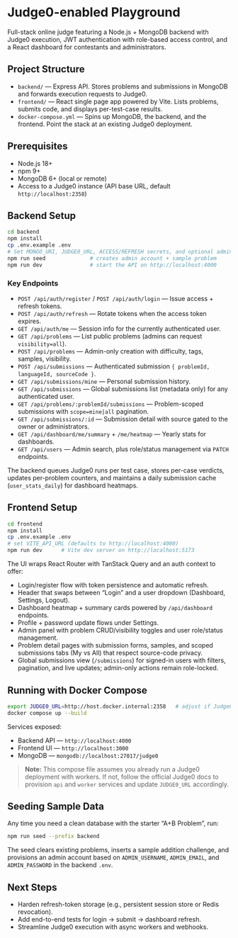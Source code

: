 # Judge0-enabled Playground

Full-stack online judge featuring a Node.js + MongoDB backend with Judge0 execution, JWT authentication with role-based access control, and a React dashboard for contestants and administrators.

## Project Structure

- `backend/` — Express API. Stores problems and submissions in MongoDB and forwards execution requests to Judge0.
- `frontend/` — React single page app powered by Vite. Lists problems, submits code, and displays per-test-case results.
- `docker-compose.yml` — Spins up MongoDB, the backend, and the frontend. Point the stack at an existing Judge0 deployment.

## Prerequisites

- Node.js 18+
- npm 9+
- MongoDB 6+ (local or remote)
- Access to a Judge0 instance (API base URL, default `http://localhost:2358`)

## Backend Setup

```bash
cd backend
npm install
cp .env.example .env
# Set MONGO_URI, JUDGE0_URL, ACCESS/REFRESH secrets, and optional admin seed credentials
npm run seed              # creates admin account + sample problem
npm run dev               # start the API on http://localhost:4000
```

### Key Endpoints

- `POST /api/auth/register` / `POST /api/auth/login` — Issue access + refresh tokens.
- `POST /api/auth/refresh` — Rotate tokens when the access token expires.
- `GET /api/auth/me` — Session info for the currently authenticated user.
- `GET /api/problems` — List public problems (admins can request `visibility=all`).
- `POST /api/problems` — Admin-only creation with difficulty, tags, samples, visibility.
- `POST /api/submissions` — Authenticated submission `{ problemId, languageId, sourceCode }`.
- `GET /api/submissions/mine` — Personal submission history.
- `GET /api/submissions` — Global submissions list (metadata only) for any authenticated user.
- `GET /api/problems/:problemId/submissions` — Problem-scoped submissions with `scope=mine|all` pagination.
- `GET /api/submissions/:id` — Submission detail with source gated to the owner or administrators.
- `GET /api/dashboard/me/summary` + `/me/heatmap` — Yearly stats for dashboards.
- `GET /api/users` — Admin search, plus role/status management via `PATCH` endpoints.

The backend queues Judge0 runs per test case, stores per-case verdicts, updates per-problem counters, and maintains a daily submission cache (`user_stats_daily`) for dashboard heatmaps.

## Frontend Setup

```bash
cd frontend
npm install
cp .env.example .env
# set VITE_API_URL (defaults to http://localhost:4000)
npm run dev      # Vite dev server on http://localhost:5173
```

The UI wraps React Router with TanStack Query and an auth context to offer:

- Login/register flow with token persistence and automatic refresh.
- Header that swaps between “Login” and a user dropdown (Dashboard, Settings, Logout).
- Dashboard heatmap + summary cards powered by `/api/dashboard` endpoints.
- Profile + password update flows under Settings.
- Admin panel with problem CRUD/visibility toggles and user role/status management.
- Problem detail pages with submission forms, samples, and scoped submissions tabs (My vs All) that respect source-code privacy.
- Global submissions view (`/submissions`) for signed-in users with filters, pagination, and live updates; admin-only actions remain role-locked.

## Running with Docker Compose

```bash
export JUDGE0_URL=http://host.docker.internal:2358   # adjust if Judge0 runs elsewhere
docker compose up --build
```

Services exposed:

- Backend API — `http://localhost:4000`
- Frontend UI — `http://localhost:3000`
- MongoDB — `mongodb://localhost:27017/judge0`

> **Note:** This compose file assumes you already run a Judge0 deployment with workers. If not, follow the official Judge0 docs to provision `api` and `worker` services and update `JUDGE0_URL` accordingly.

## Seeding Sample Data

Any time you need a clean database with the starter “A+B Problem”, run:

```bash
npm run seed --prefix backend
```

The seed clears existing problems, inserts a sample addition challenge, and provisions an admin account based on `ADMIN_USERNAME`, `ADMIN_EMAIL`, and `ADMIN_PASSWORD` in the backend `.env`.

## Next Steps

- Harden refresh-token storage (e.g., persistent session store or Redis revocation).
- Add end-to-end tests for login → submit → dashboard refresh.
- Streamline Judge0 execution with async workers and webhooks.
